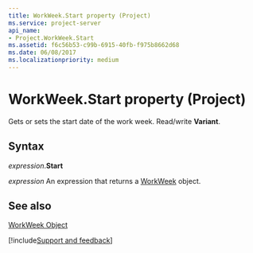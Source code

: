 ```yaml
---
title: WorkWeek.Start property (Project)
ms.service: project-server
api_name:
- Project.WorkWeek.Start
ms.assetid: f6c56b53-c99b-6915-40fb-f975b8662d68
ms.date: 06/08/2017
ms.localizationpriority: medium
---
```



# WorkWeek.Start property (Project)

Gets or sets the start date of the work week. Read/write **Variant**.


## Syntax

_expression_.**Start**

 _expression_ An expression that returns a [WorkWeek](./Project.WorkWeek.md) object.


## See also


[WorkWeek Object](Project.WorkWeek.md)

[!include[Support and feedback](~/includes/feedback-boilerplate.md)]